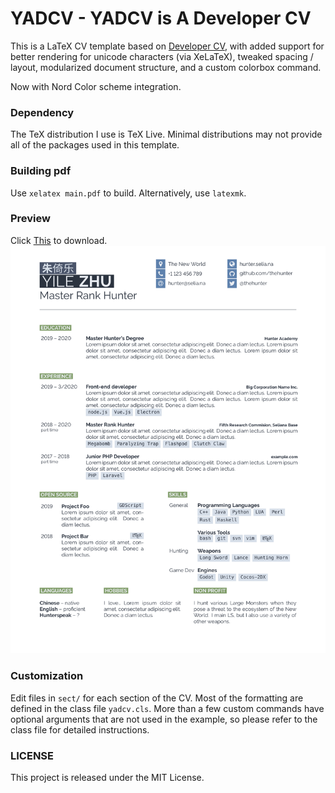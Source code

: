 # YADCV - YADCV is A Developer CV

This is a LaTeX CV template based on [Developer CV](https://www.latextemplates.com/template/developer-cv), with added support for better rendering for unicode characters (via XeLaTeX), tweaked spacing / layout, modularized document structure, and a custom colorbox command.
 
Now with Nord Color scheme integration.

### Dependency
The TeX distribution I use is TeX Live. Minimal distributions may not provide all of the packages used in this template.

### Building pdf
Use `xelatex main.pdf` to build. Alternatively, use `latexmk`.

### Preview
Click [This](https://raw.githubusercontent.com/ElliotZ/YADCV/master/main.pdf) to download.
[![Résumé](https://raw.githubusercontent.com/ElliotZ/YADCV/master/main-1.png)](https://raw.githubusercontent.com/ElliotZ/YADCV/master/main.pdf)

### Customization
Edit files in `sect/` for each section of the CV. Most of the formatting are defined in the class file `yadcv.cls`. More than a few custom commands have optional arguments that are not used in the example, so please refer to the class file for detailed instructions.

### LICENSE
This project is released under the MIT License.
